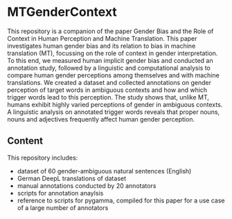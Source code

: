 # MTGenderContext

This repository is a companion of the paper Gender Bias and the Role of Context in Human Perception and Machine Translation.
This paper investigates human gender bias and its relation to bias in machine translation (MT), focussing on the role of context in gender interpretation. To this end, we measured human implicit gender bias and conducted an annotation study, followed by a linguistic and computational analysis to compare human gender perceptions among themselves and with machine translations. We created a dataset and collected annotations on gender perception of target words in ambiguous contexts and how and which trigger words lead to this perception. The study shows that, unlike MT, humans exhibit highly varied perceptions of gender in ambiguous contexts. A linguistic analysis on annotated trigger words reveals that proper nouns, nouns and adjectives frequently affect human gender perception.

## Content
This repository includes:
- dataset of 60 gender-ambiguous natural sentences (English)
- German DeepL translations of dataset
- manual annotations conducted by 20 annotators
- scripts for annotation anaylsis
- reference to scripts for pygamma, compiled for this paper for a use case of a large number of annotators
